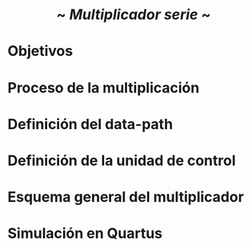 <!-- HEADERS -->
<h1 align="center">
 ~
  <b> 
   <i>
    Multiplicador serie
   </i>
  </b>
  ~
</h1>

# Objetivos

# Proceso de la multiplicación

# Definición del data-path

# Definición de la unidad de control

# Esquema general del multiplicador

# Simulación en Quartus
